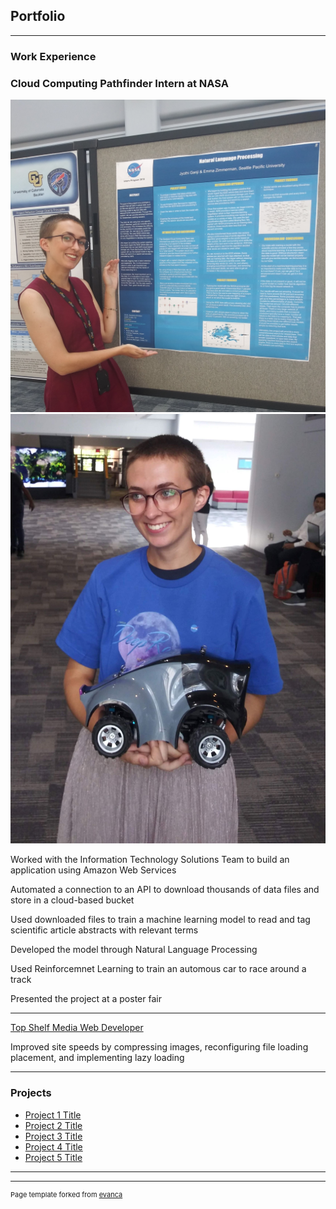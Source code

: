 ## Portfolio

---

### Work Experience 

<h3>Cloud Computing Pathfinder Intern at NASA</h3>
<img src="images/posterpresentation (2).jpg"/>
<img src="images/automouscar (2).jpg"/>
<p>Worked with the Information Technology Solutions Team to build an application using Amazon Web Services</p>
<p>Automated a connection to an API to download thousands of data files and store in a cloud-based bucket</p>
<p>Used downloaded files to train a machine learning model to read and tag scientific article abstracts with relevant terms</p>
<p>Developed the model through Natural Language Processing</p>
<p>Used Reinforcemnet Learning to train an automous car to race around a track</p>
<p>Presented the project at a poster fair</p>

---
[Top Shelf Media Web Developer](http://twelfthroundauto.com/)
<p>Improved site speeds by compressing images, reconfiguring file loading placement, and implementing lazy loading</p>

---

### Projects

- [Project 1 Title](http://example.com/)
- [Project 2 Title](http://example.com/)
- [Project 3 Title](http://example.com/)
- [Project 4 Title](http://example.com/)
- [Project 5 Title](http://example.com/)

---




---
<p style="font-size:11px">Page template forked from <a href="https://github.com/evanca/quick-portfolio">evanca</a></p>
<!-- Remove above link if you don't want to attibute -->
